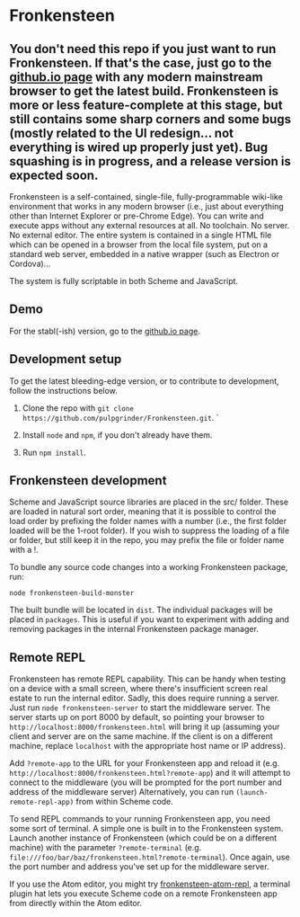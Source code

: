 # Fronkensteen

## You don't need this repo if you just want to run Fronkensteen. If that's the case, just go to the [github.io page](https://pulpgrinder.github.io) with any modern mainstream browser to get the latest build. Fronkensteen is more or less feature-complete at this stage, but still contains some sharp corners and some bugs (mostly related to the UI redesign... not everything is wired up properly just yet). Bug squashing is in progress, and a release version is expected soon.

Fronkensteen is a self-contained, single-file, fully-programmable wiki-like environment that works in any modern browser (i.e., just about everything other than Internet Explorer or pre-Chrome Edge). You can write and execute apps without any external resources at all. No toolchain. No server. No external editor. The entire system is contained in a single HTML file which can be opened in a browser from the local file system, put on a standard web server, embedded in a native wrapper (such as Electron or Cordova)...

The system is fully scriptable in both Scheme and JavaScript.

## Demo

For the stabl(-ish) version, go to the [github.io page](https://pulpgrinder.github.io).

## Development setup

To get the latest bleeding-edge version, or to contribute to development, follow the instructions below.

1) Clone the repo with `git clone https://github.com/pulpgrinder/Fronkensteen.git`.
`
1) Install `node` and `npm`, if you don't already have them.

1) Run `npm install`.

## Fronkensteen development

Scheme and JavaScript source libraries are placed in the src/ folder. These are loaded in natural sort order, meaning that it is possible to control the load order by prefixing the folder names with a number (i.e., the first folder loaded will be the 1-root folder). If you wish to suppress the loading of a file or folder, but still keep it in the repo, you may prefix the file or folder name with a !.

To bundle any source code changes into a working Fronkensteen package, run:

`node fronkensteen-build-monster`

The built bundle will be located in `dist`. The individual packages will be placed in `packages`. This is useful if you want to experiment with adding and removing packages in the internal Fronkensteen package manager.

## Remote REPL

Fronkensteen has remote REPL capability. This can be handy when testing on a device with a small screen, where there's insufficient screen real estate to run the internal editor. Sadly, this does require running a server. Just run `node fronkensteen-server` to start the middleware server. The server starts up on port 8000 by default, so pointing your browser to `http://localhost:8000/fronkensteen.html` will bring it up (assuming your client and server are on the same machine. If the client is on a different machine, replace `localhost` with the appropriate host name or IP address).

Add `?remote-app` to the URL for your Fronkensteen app and reload it (e.g. `http://localhost:8000/fronkensteen.html?remote-app`) and it will attempt to connect to the middleware (you will be prompted for the port number and address of the middleware server) Alternatively, you can run `(launch-remote-repl-app)` from within Scheme code.

To send REPL commands to your running Fronkensteen app, you need some sort of terminal. A simple one is built in to the Fronkensteen system. Launch another instance of Fronkensteen (which could be on a different machine) with the parameter `?remote-terminal` (e.g. `file:///foo/bar/baz/fronkensteen.html?remote-terminal`). Once again, use the port number and address you've set up for the middleware server.

If you use the Atom editor, you might try [fronkensteen-atom-repl](https://github.com/pulpgrinder/fronkensteen-atom-repl), a terminal plugin hat lets you execute Scheme code on a remote Fronkensteen app from directly within the Atom editor.
